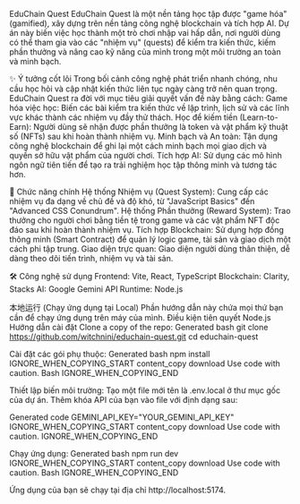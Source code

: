 EduChain Quest
EduChain Quest là một nền tảng học tập được "game hóa" (gamified), xây dựng trên nền tảng công nghệ blockchain và tích hợp AI. Dự án này biến việc học thành một trò chơi nhập vai hấp dẫn, nơi người dùng có thể tham gia vào các "nhiệm vụ" (quests) để kiểm tra kiến thức, kiếm phần thưởng và nâng cao kỹ năng của mình trong một môi trường an toàn và minh bạch.

✨ Ý tưởng cốt lõi
Trong bối cảnh công nghệ phát triển nhanh chóng, nhu cầu học hỏi và cập nhật kiến thức liên tục ngày càng trở nên quan trọng. EduChain Quest ra đời với mục tiêu giải quyết vấn đề này bằng cách:
Game hóa việc học: Biến các bài kiểm tra kiến thức về lập trình, lịch sử và các lĩnh vực khác thành các nhiệm vụ đầy thử thách.
Học để kiếm tiền (Learn-to-Earn): Người dùng sẽ nhận được phần thưởng là token và vật phẩm kỹ thuật số (NFTs) sau khi hoàn thành nhiệm vụ.
Minh bạch và An toàn: Tận dụng công nghệ blockchain để ghi lại một cách minh bạch mọi giao dịch và quyền sở hữu vật phẩm của người chơi.
Tích hợp AI: Sử dụng các mô hình ngôn ngữ tiên tiến để tạo ra trải nghiệm học tập thông minh và tương tác hơn.

🚀 Chức năng chính
Hệ thống Nhiệm vụ (Quest System): Cung cấp các nhiệm vụ đa dạng về chủ đề và độ khó, từ "JavaScript Basics" đến "Advanced CSS Conundrum".
Hệ thống Phần thưởng (Reward System): Trao thưởng cho người chơi bằng tiền tệ trong game và các vật phẩm NFT độc đáo sau khi hoàn thành nhiệm vụ.
Tích hợp Blockchain: Sử dụng hợp đồng thông minh (Smart Contract) để quản lý logic game, tài sản và giao dịch một cách phi tập trung.
Giao diện trực quan: Giao diện người dùng thân thiện, dễ dàng theo dõi tiến trình, nhiệm vụ và tài sản.

🛠️ Công nghệ sử dụng
Frontend: Vite, React, TypeScript
Blockchain: Clarity, Stacks
AI: Google Gemini API
Runtime: Node.js

本地运行 (Chạy ứng dụng tại Local)
Phần hướng dẫn này chứa mọi thứ bạn cần để chạy ứng dụng trên máy của mình.
Điều kiện tiên quyết
Node.js
Hướng dẫn cài đặt
Clone a copy of the repo:
Generated bash
git clone https://github.com/witchnini/educhain-quest.git
cd educhain-quest

Cài đặt các gói phụ thuộc:
Generated bash
npm install
IGNORE_WHEN_COPYING_START
content_copy
download
Use code with caution.
Bash
IGNORE_WHEN_COPYING_END

Thiết lập biến môi trường:
Tạo một file mới tên là .env.local ở thư mục gốc của dự án.
Thêm khóa API của bạn vào file với định dạng sau:

Generated code
GEMINI_API_KEY="YOUR_GEMINI_API_KEY"
IGNORE_WHEN_COPYING_START
content_copy
download
Use code with caution.
IGNORE_WHEN_COPYING_END

Chạy ứng dụng:
Generated bash
npm run dev
IGNORE_WHEN_COPYING_START
content_copy
download
Use code with caution.
Bash
IGNORE_WHEN_COPYING_END

Ứng dụng của bạn sẽ chạy tại địa chỉ http://localhost:5174.
